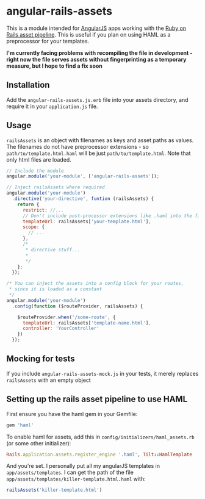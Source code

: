 angular-rails-assets
====================

This is a module intended for [AngularJS](http://angularjs.org) apps working with the [Ruby on Rails asset pipeline](http://guides.rubyonrails.org/asset_pipeline.html). This is useful if you plan on using HAML as a preprocessor for your templates.

**I'm currently facing problems with recompiling the file in development - right now the file serves assets without fingerprinting as a temporary measure, but I hope to find a fix soon**

Installation
------------
Add the `angular-rails-assets.js.erb` file into your assets directory, and require it in your `application.js` file.

Usage
-----
`railsAssets` is an object with filenames as keys and asset paths as values. The filenames do not have preprocessor extensions - so `path/to/template.html.haml` will be just `path/to/template.html`. Note that only html files are loaded.

```javascript
// Include the module
angular.module('your-module', ['angular-rails-assets']);

// Inject railsAssets where required
angular.module('your-module')
  .directive('your-directive', funtion (railsAssets) {
    return {
      restrict: //...
      // Don't include post-processor extensions like .haml into the filename
      templateUrl: railsAssets['your-template.html'],
      scope: {
        // ...
      },
      /*
       * directive stuff...
       *
       */
    };
  });

/* You can inject the assets into a config block for your routes,
 * since it is loaded as a constant
 */
angular.module('your-module')
  .config(function ($routeProvider, railsAssets) {

    $routeProvider.when('/some-route', {
      templateUrl: railsAssets['template-name.html'],
      controller: 'YourController'
    })
  });
```

Mocking for tests
-----------------
If you include `angular-rails-assets-mock.js` in your tests, it merely replaces `railsAssets` with an empty object

Setting up the rails asset pipeline to use HAML
-----------------------------------------------
First ensure you have the haml gem in your Gemfile:
```ruby
gem 'haml'
```

To enable haml for assets, add this in `config/initializers/haml_assets.rb` (or some other initializer):
```ruby
Rails.application.assets.register_engine '.haml', Tilt::HamlTemplate
```

And you're set. I personally put all my angularJS templates in `app/assets/templates`. I can get the path of the file `app/assets/templates/killer-template.html.haml` with:
```javascript
railsAssets('killer-template.html')
```